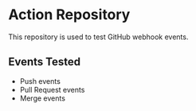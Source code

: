 # Action Repository
This repository is used to test GitHub webhook events.

## Events Tested
- Push events
- Pull Request events
- Merge events
